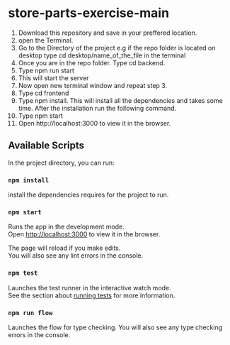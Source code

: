 # store-parts-exercise-main
 
1. Download this repository and save in your preffered location. 
2. open the Terminal.
3. Go to the Directory of the project e.g if the repo folder is located on desktop type cd desktop/name_of_the_file in the terminal
4. Once you are in the repo folder. Type cd backend. 
5. Type npm run start
6. This will start the server
7. Now open new terminal window and repeat step 3. 
8. Type cd frontend
9. Type npm install. This will install all the dependencies and takes some time. After the installation run the following command.
10. Type npm start
11. Open http://localhost:3000 to view it in the browser.

## Available Scripts

In the project directory, you can run:

### `npm install`

install the dependencies requires for the project to run.

### `npm start`

Runs the app in the development mode.<br />
Open [http://localhost:3000](http://localhost:3000) to view it in the browser.

The page will reload if you make edits.<br />
You will also see any lint errors in the console.

### `npm test`

Launches the test runner in the interactive watch mode.<br />
See the section about [running tests](https://facebook.github.io/create-react-app/docs/running-tests) for more information.

### `npm run flow`

Launches the flow for type checking. 
You will also see any type checking errors in the console.
